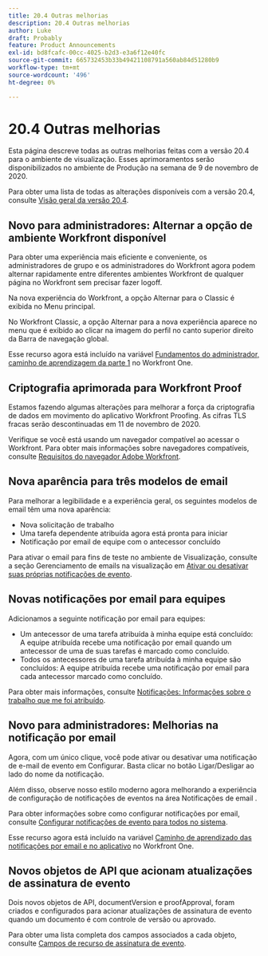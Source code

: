 ```yaml
---
title: 20.4 Outras melhorias
description: 20.4 Outras melhorias
author: Luke
draft: Probably
feature: Product Announcements
exl-id: bd8fcafc-00cc-4025-b2d3-e3a6f12e40fc
source-git-commit: 665732453b33b49421108791a560ab84d51280b9
workflow-type: tm+mt
source-wordcount: '496'
ht-degree: 0%

---
```


# 20.4 Outras melhorias

Esta página descreve todas as outras melhorias feitas com a versão 20.4 para o ambiente de visualização. Esses aprimoramentos serão disponibilizados no ambiente de Produção na semana de 9 de novembro de 2020.

Para obter uma lista de todas as alterações disponíveis com a versão 20.4, consulte [Visão geral da versão 20.4](../../../product-announcements/product-releases/20.4-release-activity/20-4-release-overview.md).

## Novo para administradores: Alternar a opção de ambiente Workfront disponível

Para obter uma experiência mais eficiente e conveniente, os administradores de grupo e os administradores do Workfront agora podem alternar rapidamente entre diferentes ambientes Workfront de qualquer página no Workfront sem precisar fazer logoff.

Na nova experiência do Workfront, a opção Alternar para o Classic é exibida no Menu principal.

No Workfront Classic, a opção Alternar para a nova experiência aparece no menu que é exibido ao clicar na imagem do perfil no canto superior direito da Barra de navegação global.

Esse recurso agora está incluído na variável [Fundamentos do administrador, caminho de aprendizagem da parte 1](https://one.workfront.com/s/learningpath3/administrator-fundamentals-in-the-new-workfront-experience-part-2-user-organizat-20Y0z000000bmAXEAY) no Workfront One.

## Criptografia aprimorada para Workfront Proof

Estamos fazendo algumas alterações para melhorar a força da criptografia de dados em movimento do aplicativo Workfront Proofing. As cifras TLS fracas serão descontinuadas em 11 de novembro de 2020.

Verifique se você está usando um navegador compatível ao acessar o Workfront. Para obter mais informações sobre navegadores compatíveis, consulte [Requisitos do navegador Adobe Workfront](../../../workfront-basics/workfront-browser-requirements.md).

## Nova aparência para três modelos de email

Para melhorar a legibilidade e a experiência geral, os seguintes modelos de email têm uma nova aparência:

* Nova solicitação de trabalho
* Uma tarefa dependente atribuída agora está pronta para iniciar
* Notificação por email de equipe com o antecessor concluído

Para ativar o email para fins de teste no ambiente de Visualização, consulte a seção Gerenciamento de emails na visualização em [Ativar ou desativar suas próprias notificações de evento](../../../workfront-basics/using-notifications/activate-or-deactivate-your-own-event-notifications.md).

## Novas notificações por email para equipes

Adicionamos a seguinte notificação por email para equipes:

* Um antecessor de uma tarefa atribuída à minha equipe está concluído: A equipe atribuída recebe uma notificação por email quando um antecessor de uma de suas tarefas é marcado como concluído.
* Todos os antecessores de uma tarefa atribuída à minha equipe são concluídos: A equipe atribuída recebe uma notificação por email para cada antecessor marcado como concluído.

Para obter mais informações, consulte [Notificações: Informações sobre o trabalho que me foi atribuído](../../../workfront-basics/using-notifications/notifications-information-about-work-assigned-to-me.md).

## Novo para administradores: Melhorias na notificação por email

Agora, com um único clique, você pode ativar ou desativar uma notificação de e-mail de evento em Configurar. Basta clicar no botão Ligar/Desligar ao lado do nome da notificação.

Além disso, observe nosso estilo moderno agora melhorando a experiência de configuração de notificações de eventos na área Notificações de email .

Para obter informações sobre como configurar notificações por email, consulte [Configurar notificações de evento para todos no sistema](../../../administration-and-setup/manage-workfront/emails/configure-event-notifications-for-everyone-in-the-system.md).

Esse recurso agora está incluído na variável [Caminho de aprendizado das notificações por email e no aplicativo](https://one.workfront.com/s/learningpath2/email-and-in-app-notifications-in-the-new-workfront-experience-20Y4X000000CaZGUA0) no Workfront One.

## Novos objetos de API que acionam atualizações de assinatura de evento

Dois novos objetos de API, documentVersion e proofApproval, foram criados e configurados para acionar atualizações de assinatura de evento quando um documento é com controle de versão ou aprovado.

Para obter uma lista completa dos campos associados a cada objeto, consulte [Campos de recurso de assinatura de evento](../../../wf-api/api/event-sub-resource-fields.md).
